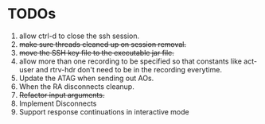 # TODOs

1. allow ctrl-d to close the ssh session.
2. <s>make sure threads cleaned up on session removal.</s>
3. <s>move the SSH key file to the executable jar file.</s>
4. allow more than one recording to be specified so that constants like act-user and rtrv-hdr don't need to be in the recording everytime.
5. Update the ATAG when sending out AOs.
6. When the RA disconnects cleanup.
7. <s>Refactor input arguments.</s>
8. Implement Disconnects
9. Support response continuations in interactive mode